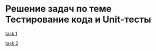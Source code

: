 # Решение задач по теме Тестирование кода и Unit-тесты

[task 1](https://github.com/netology-code/jd-homeworks/blob/master/junit/task1/README.md)

[task 2](https://github.com/netology-code/jd-homeworks/blob/master/junit/task2/README.md)
